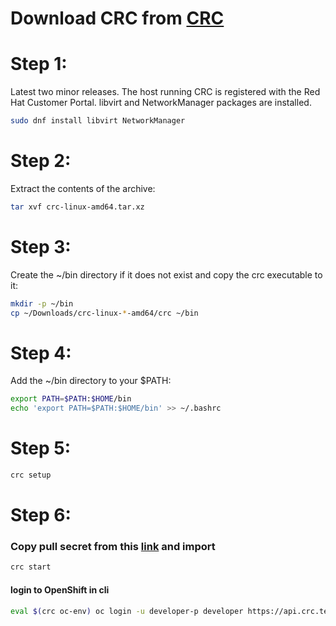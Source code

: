 # Download CRC from [CRC](https://console.redhat.com/openshift/create/local)
# Step 1: 
Latest two minor releases.
The host running CRC is registered with the Red Hat Customer Portal.
libvirt and NetworkManager packages are installed.
```bash
sudo dnf install libvirt NetworkManager
```
# Step 2:
Extract the contents of the archive:
```bash
tar xvf crc-linux-amd64.tar.xz
```
# Step 3:
Create the ~/bin directory if it does not exist and copy the crc executable to it:
```bash
mkdir -p ~/bin
cp ~/Downloads/crc-linux-*-amd64/crc ~/bin
```
# Step 4:
Add the ~/bin directory to your $PATH:
```bash
export PATH=$PATH:$HOME/bin
echo 'export PATH=$PATH:$HOME/bin' >> ~/.bashrc
```
# Step 5:
```bash
crc setup
```
# Step 6:
### Copy pull secret from this [link](https://console.redhat.com/openshift/create/local) and import
```bash
crc start
```
#### login to OpenShift in cli
```bash
eval $(crc oc-env) oc login -u developer-p developer https://api.crc.testing:6443
```
